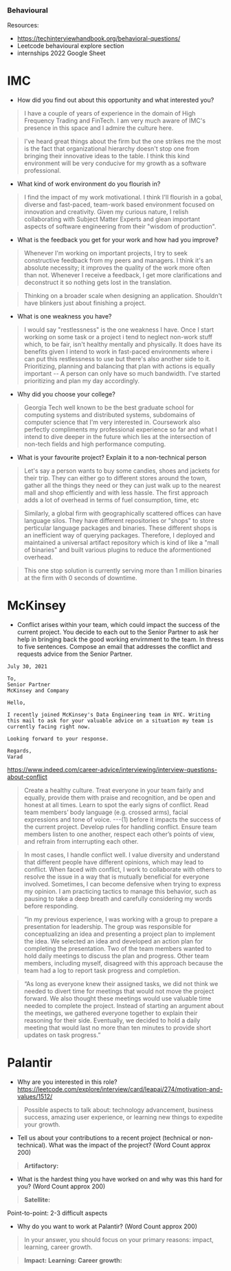### Behavioural


Resources:
* https://techinterviewhandbook.org/behavioral-questions/
* Leetcode behavioural explore section 
* internships 2022 Google Sheet

# IMC

* How did you find out about this opportunity and what interested you?
> I have a couple of years of experience in the domain of High Frequency Trading and FinTech. I am very much aware of IMC's presence in this space and I admire the culture here.

> I've heard great things about the firm but the one strikes me the most is the fact that organizational hierarchy doesn't stop one from bringing their innovative ideas to the table. I think this kind environment will be very conducive for my growth as a software professional.
* What kind of work environment do you flourish in?
> I find the impact of my work motivational. I think I'll flourish in a gobal, diverse and fast-paced, team-work based environment focused on innovation and creativity. Given my curious nature, I relish collaborating with Subject Matter Experts and glean important aspects of software engineering from their "wisdom of production".
* What is the feedback you get for your work and how had you improve?
> Whenever I'm working on important projects, I try to seek constructive feedback from my peers and managers. I think it's an absolute necessity; it improves the quality of the work more often than not. Whenever I receive a feedback, I get more clarifications and deconstruct it so nothing gets lost in the translation. <br />

> Thinking on a broader scale when designing an application. Shouldn't have blinkers just about finishing a project.
* What is one weakness you have?
> I would say "restlessness" is the one weakness I have. Once I start working on some task or a project i tend to neglect non-work stuff which, to be fair, isn't healthy mentally and physically. It does have its benefits given I intend to work in fast-paced environments where i can put this restlessness to use but there's also another side to it. Prioritizing, planning and balancing that plan with actions is equally important -- A person can only have so much bandwidth. I've started prioritizing and plan my day accordingly.
* Why did you choose your college?
> Georgia Tech well known to be the best graduate school for computing systems and distributed systems, subdomains of computer science that I'm very interested in. Coursework also perfectly compliments my professional experience so far and what I intend to dive deeper in the future which lies at the intersection of non-tech fields and high performance computing.
* What is your favourite project? Explain it to a non-technical person
> Let's say a person wants to buy some candies, shoes and jackets for their trip. They can either go to different stores around the town, gather all the things they need or they can just walk up to the nearest mall and shop efficiently and with less hassle. The first approach adds a lot of overhead in terms of fuel consumption, time, etc 

> Similarly, a global firm with geographically scattered offices can have language silos. They have different repositories or "shops" to store perticular language packages and binaries. These different shops is an inefficient way of querying packages. Therefore, I deployed and maintained a universal artifact repository which is kind of like a "mall of binaries" and built various plugins to reduce the aformentioned overhead. <br />

> This one stop solution is currently serving more than 1 million binaries at the firm with 0 seconds of downtime.

# McKinsey

* Conflict arises within your team, which could impact the success of the current project. You decide to each out to the Senior Partner to ask her help in bringing back the good working envirnment to the team. In thress to five sentences. Compose an email that addresses the conflict and requests advice from the Senior Partner.

```
July 30, 2021

To,
Senior Partner
McKinsey and Company

Hello,

I recently joined McKinsey's Data Engineering team in NYC. Writing this mail to ask for your valuable advice on a situation my team is currently facing right now.

Looking forward to your response.

Regards,
Varad
```

https://www.indeed.com/career-advice/interviewing/interview-questions-about-conflict <br />
> Create a healthy culture. Treat everyone in your team fairly and equally, provide them with praise and recognition, and be open and honest at all times.
> Learn to spot the early signs of conflict. Read team members’ body language (e.g. crossed arms), facial expressions and tone of voice. ---(1) before it impacts the success of the current project.
> Develop rules for handling conflict. Ensure team members listen to one another, respect each other’s points of view, and refrain from interrupting each other.

> In most cases, I handle conflict well. I value diversity and understand that different people have different opinions, which may lead to conflict. When faced with conflict, I work to collaborate with others to resolve the issue in a way that is mutually beneficial for everyone involved. Sometimes, I can become defensive when trying to express my opinion. I am practicing tactics to manage this behavior, such as pausing to take a deep breath and carefully considering my words before responding.

> “In my previous experience, I was working with a group to prepare a presentation for leadership. The group was responsible for conceptualizing an idea and presenting a project plan to implement the idea. We selected an idea and developed an action plan for completing the presentation. Two of the team members wanted to hold daily meetings to discuss the plan and progress. Other team members, including myself, disagreed with this approach because the team had a log to report task progress and completion.

> “As long as everyone knew their assigned tasks, we did not think we needed to divert time for meetings that would not move the project forward. We also thought these meetings would use valuable time needed to complete the project. Instead of starting an argument about the meetings, we gathered everyone together to explain their reasoning for their side. Eventually, we decided to hold a daily meeting that would last no more than ten minutes to provide short updates on task progress.”


# Palantir

* Why are you interested in this role?
https://leetcode.com/explore/interview/card/leapai/274/motivation-and-values/1512/ <br />

> Possible aspects to talk about: technology advancement, business success, amazing user experience, or learning new things to expedite your growth.

* Tell us about your contributions to a recent project (technical or non-technical). What was the impact of the project? (Word Count approx 200)

> **Artifactory:**

* What is the hardest thing you have worked on and why was this hard for you? (Word Count approx 200)

> **Satellite:**

Point-to-point: 2-3 difficult aspects

* Why do you want to work at Palantir? (Word Count approx 200)
> In your answer, you should focus on your primary reasons: impact, learning, career growth.

> **Impact:**
> **Learning:**
> **Career growth:**
